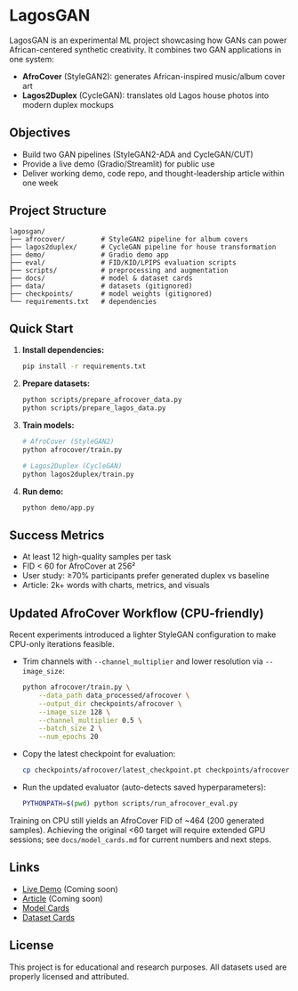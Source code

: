 # LagosGAN

LagosGAN is an experimental ML project showcasing how GANs can power African-centered synthetic creativity. It combines two GAN applications in one system:

- **AfroCover** (StyleGAN2): generates African-inspired music/album cover art
- **Lagos2Duplex** (CycleGAN): translates old Lagos house photos into modern duplex mockups

## Objectives

- Build two GAN pipelines (StyleGAN2-ADA and CycleGAN/CUT)
- Provide a live demo (Gradio/Streamlit) for public use
- Deliver working demo, code repo, and thought-leadership article within one week

## Project Structure

```
lagosgan/
├── afrocover/         # StyleGAN2 pipeline for album covers
├── lagos2duplex/      # CycleGAN pipeline for house transformation
├── demo/              # Gradio demo app
├── eval/              # FID/KID/LPIPS evaluation scripts
├── scripts/           # preprocessing and augmentation
├── docs/              # model & dataset cards
├── data/              # datasets (gitignored)
├── checkpoints/       # model weights (gitignored)
└── requirements.txt   # dependencies
```

## Quick Start

1. **Install dependencies:**
   ```bash
   pip install -r requirements.txt
   ```

2. **Prepare datasets:**
   ```bash
   python scripts/prepare_afrocover_data.py
   python scripts/prepare_lagos_data.py
   ```

3. **Train models:**
   ```bash
   # AfroCover (StyleGAN2)
   python afrocover/train.py

   # Lagos2Duplex (CycleGAN)
   python lagos2duplex/train.py
   ```

4. **Run demo:**
   ```bash
   python demo/app.py
   ```

## Success Metrics

- At least 12 high-quality samples per task
- FID < 60 for AfroCover at 256²
- User study: ≥70% participants prefer generated duplex vs baseline
- Article: 2k+ words with charts, metrics, and visuals

## Updated AfroCover Workflow (CPU-friendly)

Recent experiments introduced a lighter StyleGAN configuration to make CPU-only iterations feasible.

- Trim channels with `--channel_multiplier` and lower resolution via `--image_size`:
  ```bash
  python afrocover/train.py \
      --data_path data_processed/afrocover \
      --output_dir checkpoints/afrocover \
      --image_size 128 \
      --channel_multiplier 0.5 \
      --batch_size 2 \
      --num_epochs 20
  ```
- Copy the latest checkpoint for evaluation:
  ```bash
  cp checkpoints/afrocover/latest_checkpoint.pt checkpoints/afrocover/latest.pt
  ```
- Run the updated evaluator (auto-detects saved hyperparameters):
  ```bash
  PYTHONPATH=$(pwd) python scripts/run_afrocover_eval.py
  ```

Training on CPU still yields an AfroCover FID of ~464 (200 generated samples). Achieving the original <60 target will require extended GPU sessions; see `docs/model_cards.md` for current numbers and next steps.

## Links

- [Live Demo](#) (Coming soon)
- [Article](#) (Coming soon)
- [Model Cards](docs/model_cards.md)
- [Dataset Cards](docs/dataset_cards.md)

## License

This project is for educational and research purposes. All datasets used are properly licensed and attributed.
